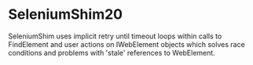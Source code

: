 # SeleniumShim20
SeleniumShim uses implicit retry until timeout loops within calls to FindElement and user actions on IWebElement objects which solves race conditions and problems with 'stale' references to WebElement.

